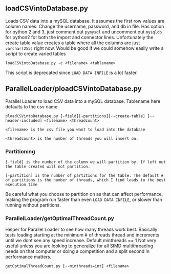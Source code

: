 ## loadCSVintoDatabase.py

Loads CSV data into a mySQL database. It assumes the first row values are column names. Change the username, password, and db in file. 
Has option for python 2 and 3, just comment out `pymysql` and uncomment out `mysqldb` for python2 for both the import and connector lines.
Unfortunately the create table value creates a table where all the columns are just `varchar(255)` right now. Would be good if we could somehow easily write a script to create varied tables

    loadCSVintoDatabase.py -c <filename> <tablename>

This script is deprecated since `LOAD DATA INFILE` is a lot faster.

## ParallelLoader/ploadCSVintoDatabase.py

Parallel Loader to load CSV data into a mySQL database. 
Tablename here defaults to the csv name. 


    ploadCSVintoDatabase.py [-field][-partitions][--create-table] [--header-included] <filename> <threadcount>

    <filename> is the csv file you want to load into the database

    <threadcount> is the number of threads you will insert on. 

### Partitioning

    [-field] is the number of the column we will partition by. If left out the table created will not partition.

    [-partition] is the number of partitions for the table. The default # of partitions is the number of threads, which I find leads to the best execution time

Be careful what you choose to partition on as that can affect performance, making the program run faster than even `LOAD DATA INFILE`, or slower than running without partitions. 

### ParallelLoader/getOptimalThreadCount.py

Helper for Parallel Loader to see how many threads work best. 
Basically tests loading starting at the minimum # of threads thread and increments until we dont see any speed increase. 
Default minthreads == 1
Not very useful unless you are looking to generalize for all SIMD multithreading needs on that computer or doing a competition and a split second in performance matters.

    getOptimalThreadCount.py [--minthreads=int] <filename>